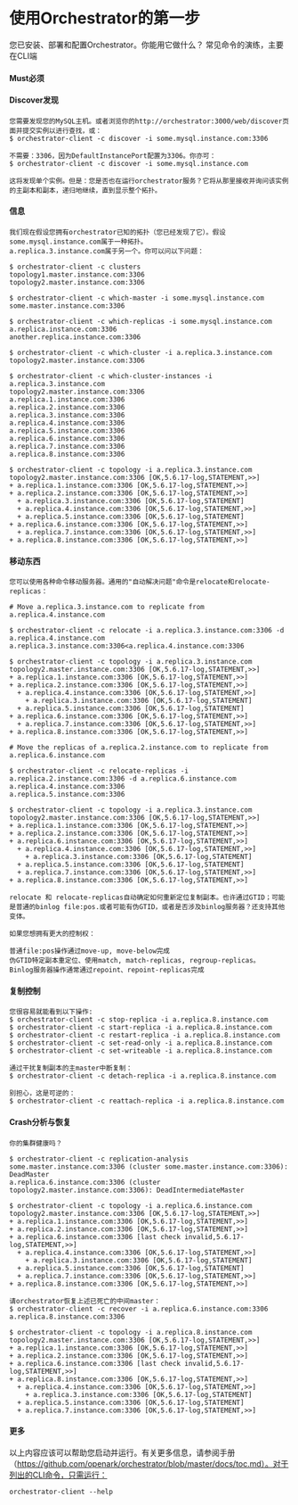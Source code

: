 # 使用Orchestrator的第一步

您已安装、部署和配置Orchestrator。你能用它做什么？
常见命令的演练，主要在CLI端

#### Must必须
#### Discover发现

    您需要发现您的MySQL主机。或者浏览你的http://orchestrator:3000/web/discover页面并提交实例以进行查找，或：
    $ orchestrator-client -c discover -i some.mysql.instance.com:3306
    
    不需要：3306，因为DefaultInstancePort配置为3306。你亦可：
    $ orchestrator-client -c discover -i some.mysql.instance.com
    
    这将发现单个实例。但是：您是否也在运行orchestrator服务？它将从那里接收并询问该实例的主副本和副本，递归地继续，直到显示整个拓扑。
    
#### 信息

    我们现在假设您拥有orchestrator已知的拓扑（您已经发现了它）。假设some.mysql.instance.com属于一种拓扑。
    a.replica.3.instance.com属于另一个。你可以问以下问题：
    
    $ orchestrator-client -c clusters
    topology1.master.instance.com:3306
    topology2.master.instance.com:3306
    
    $ orchestrator-client -c which-master -i some.mysql.instance.com
    some.master.instance.com:3306
    
    $ orchestrator-client -c which-replicas -i some.mysql.instance.com
    a.replica.instance.com:3306
    another.replica.instance.com:3306
    
    $ orchestrator-client -c which-cluster -i a.replica.3.instance.com
    topology2.master.instance.com:3306
    
    $ orchestrator-client -c which-cluster-instances -i a.replica.3.instance.com
    topology2.master.instance.com:3306
    a.replica.1.instance.com:3306
    a.replica.2.instance.com:3306
    a.replica.3.instance.com:3306
    a.replica.4.instance.com:3306
    a.replica.5.instance.com:3306
    a.replica.6.instance.com:3306
    a.replica.7.instance.com:3306
    a.replica.8.instance.com:3306
    
    $ orchestrator-client -c topology -i a.replica.3.instance.com
    topology2.master.instance.com:3306 [OK,5.6.17-log,STATEMENT,>>]
    + a.replica.1.instance.com:3306 [OK,5.6.17-log,STATEMENT,>>]
    + a.replica.2.instance.com:3306 [OK,5.6.17-log,STATEMENT,>>]
      + a.replica.3.instance.com:3306 [OK,5.6.17-log,STATEMENT]
      + a.replica.4.instance.com:3306 [OK,5.6.17-log,STATEMENT,>>]
      + a.replica.5.instance.com:3306 [OK,5.6.17-log,STATEMENT]
    + a.replica.6.instance.com:3306 [OK,5.6.17-log,STATEMENT,>>]
      + a.replica.7.instance.com:3306 [OK,5.6.17-log,STATEMENT,>>]
    + a.replica.8.instance.com:3306 [OK,5.6.17-log,STATEMENT,>>]

#### 移动东西

    您可以使用各种命令移动服务器。通用的"自动解决问题"命令是relocate和relocate-replicas：
    
    # Move a.replica.3.instance.com to replicate from a.replica.4.instance.com

    $ orchestrator-client -c relocate -i a.replica.3.instance.com:3306 -d a.replica.4.instance.com
    a.replica.3.instance.com:3306<a.replica.4.instance.com:3306
    
    $ orchestrator-client -c topology -i a.replica.3.instance.com
    topology2.master.instance.com:3306 [OK,5.6.17-log,STATEMENT,>>]
    + a.replica.1.instance.com:3306 [OK,5.6.17-log,STATEMENT,>>]
    + a.replica.2.instance.com:3306 [OK,5.6.17-log,STATEMENT,>>]
      + a.replica.4.instance.com:3306 [OK,5.6.17-log,STATEMENT,>>]
        + a.replica.3.instance.com:3306 [OK,5.6.17-log,STATEMENT]
      + a.replica.5.instance.com:3306 [OK,5.6.17-log,STATEMENT]
    + a.replica.6.instance.com:3306 [OK,5.6.17-log,STATEMENT,>>]
      + a.replica.7.instance.com:3306 [OK,5.6.17-log,STATEMENT,>>]
    + a.replica.8.instance.com:3306 [OK,5.6.17-log,STATEMENT,>>]
    
    # Move the replicas of a.replica.2.instance.com to replicate from a.replica.6.instance.com
    
    $ orchestrator-client -c relocate-replicas -i a.replica.2.instance.com:3306 -d a.replica.6.instance.com
    a.replica.4.instance.com:3306
    a.replica.5.instance.com:3306
    
    $ orchestrator-client -c topology -i a.replica.3.instance.com
    topology2.master.instance.com:3306 [OK,5.6.17-log,STATEMENT,>>]
    + a.replica.1.instance.com:3306 [OK,5.6.17-log,STATEMENT,>>]
    + a.replica.2.instance.com:3306 [OK,5.6.17-log,STATEMENT,>>]
    + a.replica.6.instance.com:3306 [OK,5.6.17-log,STATEMENT,>>]
      + a.replica.4.instance.com:3306 [OK,5.6.17-log,STATEMENT,>>]
        + a.replica.3.instance.com:3306 [OK,5.6.17-log,STATEMENT]
      + a.replica.5.instance.com:3306 [OK,5.6.17-log,STATEMENT]
      + a.replica.7.instance.com:3306 [OK,5.6.17-log,STATEMENT,>>]
    + a.replica.8.instance.com:3306 [OK,5.6.17-log,STATEMENT,>>]

    relocate 和 relocate-replicas自动确定如何重新定位复制副本。也许通过GTID；可能是普通的binlog file:pos.或者可能有伪GTID，或者是否涉及binlog服务器？还支持其他变体。

    如果您想拥有更大的控制权：
    
    普通file:pos操作通过move-up, move-below完成
    伪GTID特定副本重定位、使用match, match-replicas, regroup-replicas。
    Binlog服务器操作通常通过repoint、repoint-replicas完成

#### 复制控制

    您很容易就能看到以下操作:
    $ orchestrator-client -c stop-replica -i a.replica.8.instance.com
    $ orchestrator-client -c start-replica -i a.replica.8.instance.com
    $ orchestrator-client -c restart-replica -i a.replica.8.instance.com
    $ orchestrator-client -c set-read-only -i a.replica.8.instance.com
    $ orchestrator-client -c set-writeable -i a.replica.8.instance.com
    
    通过干扰复制副本的主master中断复制：
    $ orchestrator-client -c detach-replica -i a.replica.8.instance.com

    别担心，这是可逆的：
    $ orchestrator-client -c reattach-replica -i a.replica.8.instance.com
    
#### Crash分析与恢复

    你的集群健康吗？
    
    $ orchestrator-client -c replication-analysis
    some.master.instance.com:3306 (cluster some.master.instance.com:3306): DeadMaster
    a.replica.6.instance.com:3306 (cluster topology2.master.instance.com:3306): DeadIntermediateMaster
    
    $ orchestrator-client -c topology -i a.replica.6.instance.com
    topology2.master.instance.com:3306 [OK,5.6.17-log,STATEMENT,>>]
    + a.replica.1.instance.com:3306 [OK,5.6.17-log,STATEMENT,>>]
    + a.replica.2.instance.com:3306 [OK,5.6.17-log,STATEMENT,>>]
    + a.replica.6.instance.com:3306 [last check invalid,5.6.17-log,STATEMENT,>>]
      + a.replica.4.instance.com:3306 [OK,5.6.17-log,STATEMENT,>>]
        + a.replica.3.instance.com:3306 [OK,5.6.17-log,STATEMENT]
      + a.replica.5.instance.com:3306 [OK,5.6.17-log,STATEMENT]
      + a.replica.7.instance.com:3306 [OK,5.6.17-log,STATEMENT,>>]
    + a.replica.8.instance.com:3306 [OK,5.6.17-log,STATEMENT,>>]
    
    请orchestrator恢复上述已死亡的中间master：
    $ orchestrator-client -c recover -i a.replica.6.instance.com:3306
    a.replica.8.instance.com:3306
    
    $ orchestrator-client -c topology -i a.replica.8.instance.com
    topology2.master.instance.com:3306 [OK,5.6.17-log,STATEMENT,>>]
    + a.replica.1.instance.com:3306 [OK,5.6.17-log,STATEMENT,>>]
    + a.replica.2.instance.com:3306 [OK,5.6.17-log,STATEMENT,>>]
    + a.replica.6.instance.com:3306 [last check invalid,5.6.17-log,STATEMENT,>>]
    + a.replica.8.instance.com:3306 [OK,5.6.17-log,STATEMENT,>>]
      + a.replica.4.instance.com:3306 [OK,5.6.17-log,STATEMENT,>>]
        + a.replica.3.instance.com:3306 [OK,5.6.17-log,STATEMENT]
      + a.replica.5.instance.com:3306 [OK,5.6.17-log,STATEMENT]
      + a.replica.7.instance.com:3306 [OK,5.6.17-log,STATEMENT,>>]
  
#### 更多

以上内容应该可以帮助您启动并运行。有关更多信息，请参阅手册（https://github.com/openark/orchestrator/blob/master/docs/toc.md）。对于列出的CLI命令，只需运行：

    orchestrator-client --help